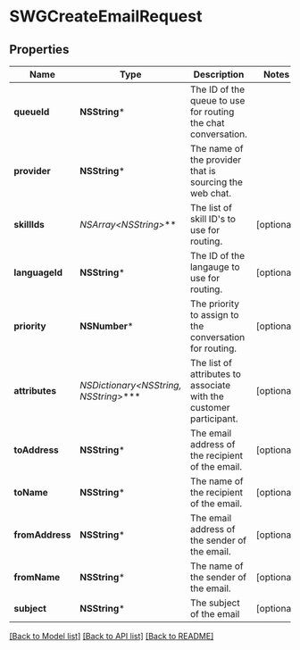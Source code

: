 # SWGCreateEmailRequest

## Properties
Name | Type | Description | Notes
------------ | ------------- | ------------- | -------------
**queueId** | **NSString*** | The ID of the queue to use for routing the chat conversation. | 
**provider** | **NSString*** | The name of the provider that is sourcing the web chat. | 
**skillIds** | **NSArray&lt;NSString*&gt;*** | The list of skill ID&#39;s to use for routing. | [optional] 
**languageId** | **NSString*** | The ID of the langauge to use for routing. | [optional] 
**priority** | **NSNumber*** | The priority to assign to the conversation for routing. | [optional] 
**attributes** | **NSDictionary&lt;NSString*, NSString*&gt;*** | The list of attributes to associate with the customer participant. | [optional] 
**toAddress** | **NSString*** | The email address of the recipient of the email. | [optional] 
**toName** | **NSString*** | The name of the recipient of the email. | [optional] 
**fromAddress** | **NSString*** | The email address of the sender of the email. | [optional] 
**fromName** | **NSString*** | The name of the sender of the email. | [optional] 
**subject** | **NSString*** | The subject of the email | [optional] 

[[Back to Model list]](../README.md#documentation-for-models) [[Back to API list]](../README.md#documentation-for-api-endpoints) [[Back to README]](../README.md)


